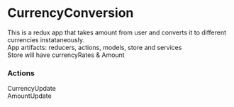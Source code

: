 # CurrencyConversion
This is a redux app that takes amount from user and converts it to different currencies instataneously. <br />
App artifacts: reducers, actions, models, store and services <br />
Store will have currencyRates & Amount <br />
### Actions
CurrencyUpdate  
AmountUpdate  